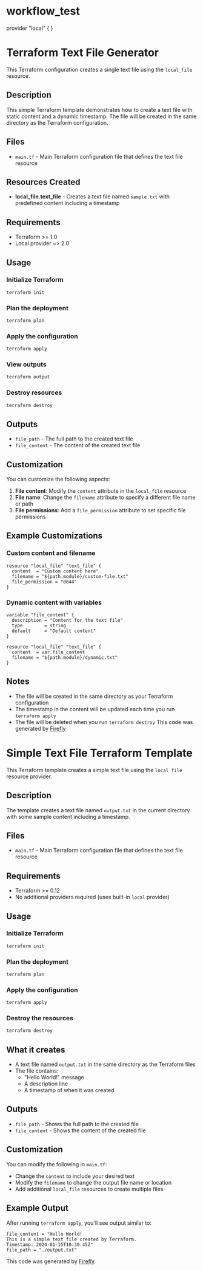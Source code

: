 # workflow_test


provider "local" {
}

# Terraform Text File Generator

This Terraform configuration creates a single text file using the `local_file` resource.

## Description

This simple Terraform template demonstrates how to create a text file with static content and a dynamic timestamp. The file will be created in the same directory as the Terraform configuration.

## Files

- `main.tf` - Main Terraform configuration file that defines the text file resource

## Resources Created

- **local_file.text_file** - Creates a text file named `sample.txt` with predefined content including a timestamp

## Requirements

- Terraform >= 1.0
- Local provider ~> 2.0

## Usage

### Initialize Terraform
```bash
terraform init
```

### Plan the deployment
```bash
terraform plan
```

### Apply the configuration
```bash
terraform apply
```

### View outputs
```bash
terraform output
```

### Destroy resources
```bash
terraform destroy
```

## Outputs

- `file_path` - The full path to the created text file
- `file_content` - The content of the created text file

## Customization

You can customize the following aspects:

1. **File content**: Modify the `content` attribute in the `local_file` resource
2. **File name**: Change the `filename` attribute to specify a different file name or path
3. **File permissions**: Add a `file_permission` attribute to set specific file permissions

## Example Customizations

### Custom content and filename
```hcl
resource "local_file" "text_file" {
  content  = "Custom content here"
  filename = "${path.module}/custom-file.txt"
  file_permission = "0644"
}
```

### Dynamic content with variables
```hcl
variable "file_content" {
  description = "Content for the text file"
  type        = string
  default     = "Default content"
}

resource "local_file" "text_file" {
  content  = var.file_content
  filename = "${path.module}/dynamic.txt"
}
```

## Notes

- The file will be created in the same directory as your Terraform configuration
- The timestamp in the content will be updated each time you run `terraform apply`
- The file will be deleted when you run `terraform destroy`
This code was generated by [Firefly](https://app.gofirefly.io)
# Simple Text File Terraform Template

This Terraform template creates a simple text file using the `local_file` resource provider.

## Description

The template creates a text file named `output.txt` in the current directory with some sample content including a timestamp.

## Files

- `main.tf` - Main Terraform configuration file that defines the text file resource

## Requirements

- Terraform >= 0.12
- No additional providers required (uses built-in `local` provider)

## Usage

### Initialize Terraform
```bash
terraform init
```

### Plan the deployment
```bash
terraform plan
```

### Apply the configuration
```bash
terraform apply
```

### Destroy the resources
```bash
terraform destroy
```

## What it creates

- A text file named `output.txt` in the same directory as the Terraform files
- The file contains:
  - "Hello World!" message
  - A description line
  - A timestamp of when it was created

## Outputs

- `file_path` - Shows the full path to the created file
- `file_content` - Shows the content of the created file

## Customization

You can modify the following in `main.tf`:
- Change the `content` to include your desired text
- Modify the `filename` to change the output file name or location
- Add additional `local_file` resources to create multiple files

## Example Output

After running `terraform apply`, you'll see output similar to:
```
file_content = "Hello World!
This is a simple text file created by Terraform.
Timestamp: 2024-01-15T10:30:45Z"
file_path = "./output.txt"
```
This code was generated by [Firefly](https://app.gofirefly.io)